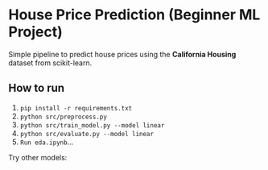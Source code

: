 # House Price Prediction (Beginner ML Project)

Simple pipeline to predict house prices using the **California Housing** dataset from scikit-learn.

## How to run
1) `pip install -r requirements.txt`  
2) `python src/preprocess.py`  
3) `python src/train_model.py --model linear`  
4) `python src/evaluate.py --model linear`
5) `Run eda.ipynb`...

Try other models:
